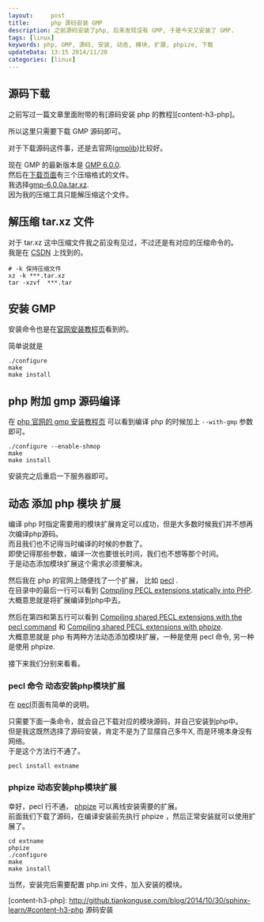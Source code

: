 ```yaml
---
layout:     post
title:      php 源码安装 GMP
description: 之前源码安装了php, 后来发现没有 GMP, 于是今天又安装了 GMP.
tags: [linux]
keywords: php, GMP, 源码, 安装, 动态, 模块, 扩展, phpize, 下载
updateData: 13:15 2014/11/20
categories: [linux]
---
```


## 源码下载

之前写过一篇文章里面附带的有[源码安装 php 的教程][content-h3-php]。  

所以这里只需要下载 GMP 源码即可。  

对于下载源码这件事，还是去官网([gmplib][])比较好。  

现在 GMP 的最新版本是 [GMP 6.0.0][gmp6-0].  
然后在[下载页面][gmplib-2014-March-000042]有三个压缩格式的文件。  
我选择[gmp-6.0.0a.tar.xz][gmplib-6-0-tar-xz].  
因为我的压缩工具只能解压缩这个文件。  


## 解压缩 tar.xz 文件

对于 tar.xz 这中压缩文件我之前没有见过，不过还是有对应的压缩命令的。  
我是在 [CSDN][silvervi-6325698] 上找到的。  


```
# -k 保持压缩文件
xz -k ***.tar.xz
tar -xzvf  ***.tar
```

## 安装 GMP

安装命令也是在[官网安装教程页][Installing-GMP]看到的。  

简单说就是   

```
./configure
make
make install
```

## php 附加 gmp 源码编译

在 [php 官网的 gmp 安装教程页][php-gmp-installation] 可以看到编译 php 的时候加上 `--with-gmp` 参数即可。  

```
./configure --enable-shmop
make
make install
```

安装完之后重启一下服务器即可。  

## 动态 添加 php 模块 扩展

编译 php 时指定需要用的模块扩展肯定可以成功，但是大多数时候我们并不想再次编译php源码。  
而且我们也不记得当时编译的时候的参数了。  
即使记得那些参数，编译一次也要很长时间，我们也不想等那个时间。  
于是动态添加模块扩展这个需求必须要解决。  


然后我在 php 的官网上随便找了一个扩展， 比如 [pecl][php-pecl] .  
在目录中的最后一行可以看到 [Compiling PECL extensions statically into PHP][install-pecl-static].  
大概意思就是将扩展编译到php中去。  

然后在第四和第五行可以看到 [Compiling shared PECL extensions with the pecl command][install-pecl-pear] 和 [Compiling shared PECL extensions with phpize][install-pecl-phpize].  
大概意思就是 php 有两种方法动态添加模块扩展，一种是使用 pecl 命令, 另一种是使用 phpize.   


接下来我们分别来看看。  

### pecl 命令 动态安装php模块扩展

在 [pecl][install-pecl-pear]页面有简单的说明。  

只需要下面一条命令，就会自己下载对应的模块源码，并自己安装到php中。  
但是我这既然选择了源码安装，肯定不是为了显摆自己多牛X, 而是环境本身没有网络。  
于是这个方法行不通了。  

```
pecl install extname
```

### phpize 动态安装php模块扩展

幸好，pecl 行不通， [phpize][install-pecl-phpize] 可以离线安装需要的扩展。  
前面我们下载了源码，在编译安装前先执行 phpize ，然后正常安装就可以使用扩展了。  

```
cd extname
phpize
./configure
make
make install
```

当然，安装完后需要配置 php.ini 文件，加入安装的模块。  




[install-pecl-phpize]: http://php.net/manual/en/install.pecl.phpize.php
[install-pecl-pear]: http://php.net/manual/en/install.pecl.pear.php
[install-pecl-static]: http://php.net/manual/en/install.pecl.static.php
[php-pecl]: http://php.net/manual/en/install.pecl.php
[php-gmp-installation]: http://php.net/manual/en/gmp.installation.php
[Installing-GMP]: https://gmplib.org/manual/Installing-GMP.html#Installing-GMP
[silvervi-6325698]: http://blog.csdn.net/silvervi/article/details/6325698
[gmplib-6-0-tar-xz]: https://gmplib.org/download/gmp/gmp-6.0.0a.tar.xz
[gmplib-2014-March-000042]: https://gmplib.org/list-archives/gmp-announce/2014-March/000042.html
[gmp6-0]: https://gmplib.org/gmp6.0.html
[gmplib]: https://gmplib.org/
[content-h3-php]: http://github.tiankonguse.com/blog/2014/10/30/sphinx-learn/#content-h3-php 源码安装
